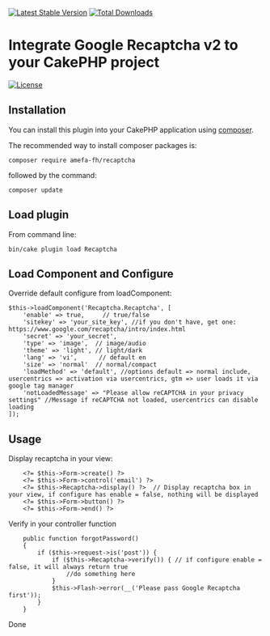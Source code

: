 [![Latest Stable Version](https://poser.pugx.org/amefa-fh/recaptcha/v/stable)](https://packagist.org/packages/amefa-fh/recaptcha)
[![Total Downloads](https://poser.pugx.org/amefa-fh/recaptcha/downloads)](https://packagist.org/packages/amefa-fh/recaptcha)
# Integrate Google Recaptcha v2 to your CakePHP project
[![License](https://poser.pugx.org/amefa-fh/recaptcha/license)](https://packagist.org/packages/amefa-fh/recaptcha)

## Installation

You can install this plugin into your CakePHP application using [composer](http://getcomposer.org).

The recommended way to install composer packages is:

```
composer require amefa-fh/recaptcha
```

followed by the command:

```
composer update
```

## Load plugin

From command line:
```
bin/cake plugin load Recaptcha
```

## Load Component and Configure

Override default configure from loadComponent:
```
$this->loadComponent('Recaptcha.Recaptcha', [
    'enable' => true,     // true/false
    'sitekey' => 'your_site_key', //if you don't have, get one: https://www.google.com/recaptcha/intro/index.html
    'secret' => 'your_secret',
    'type' => 'image',  // image/audio
    'theme' => 'light', // light/dark
    'lang' => 'vi',      // default en
    'size' => 'normal'  // normal/compact
    'loadMethod' => 'default', //options default => normal include, usercentrics => activation via usercentrics, gtm => user loads it via google tag manager
    'notLoadedMessage' => "Please allow reCAPTCHA in your privacy settings" //Message if reCAPTCHA not loaded, usercentrics can disable loading
]);
```

## Usage

Display recaptcha in your view:
```
    <?= $this->Form->create() ?>
    <?= $this->Form->control('email') ?>
    <?= $this->Recaptcha->display() ?>  // Display recaptcha box in your view, if configure has enable = false, nothing will be displayed
    <?= $this->Form->button() ?>
    <?= $this->Form->end() ?>
```

Verify in your controller function
```
    public function forgotPassword()
    {
        if ($this->request->is('post')) {
            if ($this->Recaptcha->verify()) { // if configure enable = false, it will always return true
                //do something here
            }
            $this->Flash->error(__('Please pass Google Recaptcha first'));
        }
    }
```

Done
